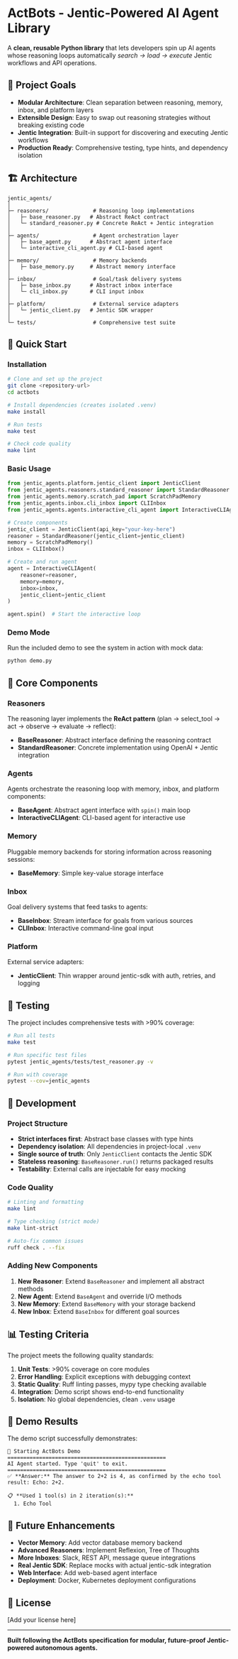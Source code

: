 # ActBots - Jentic-Powered AI Agent Library

A **clean, reusable Python library** that lets developers spin up AI agents whose reasoning loops automatically *search → load → execute* Jentic workflows and API operations.

## 🎯 Project Goals

- **Modular Architecture**: Clean separation between reasoning, memory, inbox, and platform layers
- **Extensible Design**: Easy to swap out reasoning strategies without breaking existing code
- **Jentic Integration**: Built-in support for discovering and executing Jentic workflows
- **Production Ready**: Comprehensive testing, type hints, and dependency isolation

## 🏗️ Architecture

```
jentic_agents/
│
├─ reasoners/              # Reasoning loop implementations
│   ├─ base_reasoner.py   # Abstract ReAct contract
│   └─ standard_reasoner.py # Concrete ReAct + Jentic integration
│
├─ agents/                 # Agent orchestration layer
│   ├─ base_agent.py      # Abstract agent interface
│   └─ interactive_cli_agent.py # CLI-based agent
│
├─ memory/                 # Memory backends
│   ├─ base_memory.py     # Abstract memory interface
│
├─ inbox/                  # Goal/task delivery systems
│   ├─ base_inbox.py      # Abstract inbox interface
│   └─ cli_inbox.py       # CLI input inbox
│
├─ platform/               # External service adapters
│   └─ jentic_client.py   # Jentic SDK wrapper
│
└─ tests/                  # Comprehensive test suite
```

## 🚀 Quick Start

### Installation

```bash
# Clone and set up the project
git clone <repository-url>
cd actbots

# Install dependencies (creates isolated .venv)
make install

# Run tests
make test

# Check code quality
make lint
```

### Basic Usage

```python
from jentic_agents.platform.jentic_client import JenticClient
from jentic_agents.reasoners.standard_reasoner import StandardReasoner
from jentic_agents.memory.scratch_pad import ScratchPadMemory
from jentic_agents.inbox.cli_inbox import CLIInbox
from jentic_agents.agents.interactive_cli_agent import InteractiveCLIAgent

# Create components
jentic_client = JenticClient(api_key="your-key-here")
reasoner = StandardReasoner(jentic_client=jentic_client)
memory = ScratchPadMemory()
inbox = CLIInbox()

# Create and run agent
agent = InteractiveCLIAgent(
    reasoner=reasoner,
    memory=memory,
    inbox=inbox,
    jentic_client=jentic_client
)

agent.spin()  # Start the interactive loop
```

### Demo Mode

Run the included demo to see the system in action with mock data:

```bash
python demo.py
```

## 🧠 Core Components

### Reasoners

The reasoning layer implements the **ReAct pattern** (plan → select_tool → act → observe → evaluate → reflect):

- **BaseReasoner**: Abstract interface defining the reasoning contract
- **StandardReasoner**: Concrete implementation using OpenAI + Jentic integration

### Agents

Agents orchestrate the reasoning loop with memory, inbox, and platform components:

- **BaseAgent**: Abstract agent interface with `spin()` main loop
- **InteractiveCLIAgent**: CLI-based agent for interactive use

### Memory

Pluggable memory backends for storing information across reasoning sessions:

- **BaseMemory**: Simple key-value storage interface

### Inbox

Goal delivery systems that feed tasks to agents:

- **BaseInbox**: Stream interface for goals from various sources
- **CLIInbox**: Interactive command-line goal input

### Platform

External service adapters:

- **JenticClient**: Thin wrapper around jentic-sdk with auth, retries, and logging

## 🧪 Testing

The project includes comprehensive tests with >90% coverage:

```bash
# Run all tests
make test

# Run specific test files
pytest jentic_agents/tests/test_reasoner.py -v

# Run with coverage
pytest --cov=jentic_agents
```

## 🔧 Development

### Project Structure

- **Strict interfaces first**: Abstract base classes with type hints
- **Dependency isolation**: All dependencies in project-local `.venv`
- **Single source of truth**: Only `JenticClient` contacts the Jentic SDK
- **Stateless reasoning**: `BaseReasoner.run()` returns packaged results
- **Testability**: External calls are injectable for easy mocking

### Code Quality

```bash
# Linting and formatting
make lint

# Type checking (strict mode)
make lint-strict

# Auto-fix common issues
ruff check . --fix
```

### Adding New Components

1. **New Reasoner**: Extend `BaseReasoner` and implement all abstract methods
2. **New Agent**: Extend `BaseAgent` and override I/O methods
3. **New Memory**: Extend `BaseMemory` with your storage backend
4. **New Inbox**: Extend `BaseInbox` for different goal sources

## 📊 Testing Criteria

The project meets the following quality standards:

1. **Unit Tests**: >90% coverage on core modules
2. **Error Handling**: Explicit exceptions with debugging context
3. **Static Quality**: Ruff linting passes, mypy type checking available
4. **Integration**: Demo script shows end-to-end functionality
5. **Isolation**: No global dependencies, clean `.venv` usage

## 🎪 Demo Results

The demo script successfully demonstrates:

```
🚀 Starting ActBots Demo
==================================================
AI Agent started. Type 'quit' to exit.
==================================================
✅ **Answer:** The answer to 2+2 is 4, as confirmed by the echo tool result: Echo: 2+2.

📋 **Used 1 tool(s) in 2 iteration(s):**
  1. Echo Tool
```

## 🔮 Future Enhancements

- **Vector Memory**: Add vector database memory backend
- **Advanced Reasoners**: Implement Reflexion, Tree of Thoughts
- **More Inboxes**: Slack, REST API, message queue integrations
- **Real Jentic SDK**: Replace mocks with actual jentic-sdk integration
- **Web Interface**: Add web-based agent interface
- **Deployment**: Docker, Kubernetes deployment configurations

## 📝 License

[Add your license here]

---

**Built following the ActBots specification for modular, future-proof Jentic-powered autonomous agents.**
